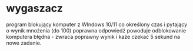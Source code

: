 # wygaszacz
program blokujący komputer z WIndows 10/11 co określony czas i pytający o wynik mnożenia (do 100)
poprawna odpowiedź powoduje odblokowanie komputera
błędna - zwraca poprawny wynik i każe czekać 5 sekund na nowe zadanie.
